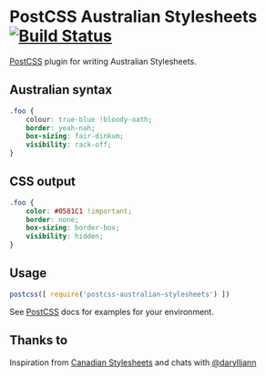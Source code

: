 # PostCSS Australian Stylesheets [![Build Status][ci-img]][ci]

[PostCSS] plugin for writing Australian Stylesheets.

[PostCSS]: https://github.com/postcss/postcss
[ci-img]:  https://travis-ci.org/dp-lewis/postcss-australian-stylesheets.svg
[ci]:      https://travis-ci.org/dp-lewis/postcss-australian-stylesheets

## Australian syntax
```css
.foo {
    colour: true-blue !bloody-oath;
    border: yeah-nah;
    box-sizing: fair-dinkum;
    visibility: rack-off;
}
```

## CSS output
```css
.foo {
    color: #0581C1 !important;
    border: none;
    box-sizing: border-box;
    visibility: hidden;
}
```

## Usage

```js
postcss([ require('postcss-australian-stylesheets') ])
```

See [PostCSS] docs for examples for your environment.

## Thanks to

Inspiration from [Canadian Stylesheets](https://github.com/chancancode/postcss-canadian-stylesheets) and chats with [@darylljann](https://twitter.com/darylljann)

